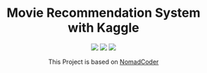 <div align=center>

#  Movie Recommendation System with Kaggle 

<img src="https://img.shields.io/badge/Jupyter-Notebook-F37626?style=flat-square&logo=Jupyter&logoColor=black"/>
<img src="https://img.shields.io/github/repo-size/beygee/survive"/> 
<img src="https://img.shields.io/badge/Node.js-339933?style=flat-square&logo=node.js&logoColor=white"/>



[link]: https://nomadcoders.co/typescript-for-beginners/lobby

This Project is based on [NomadCoder][link]




 </div>
